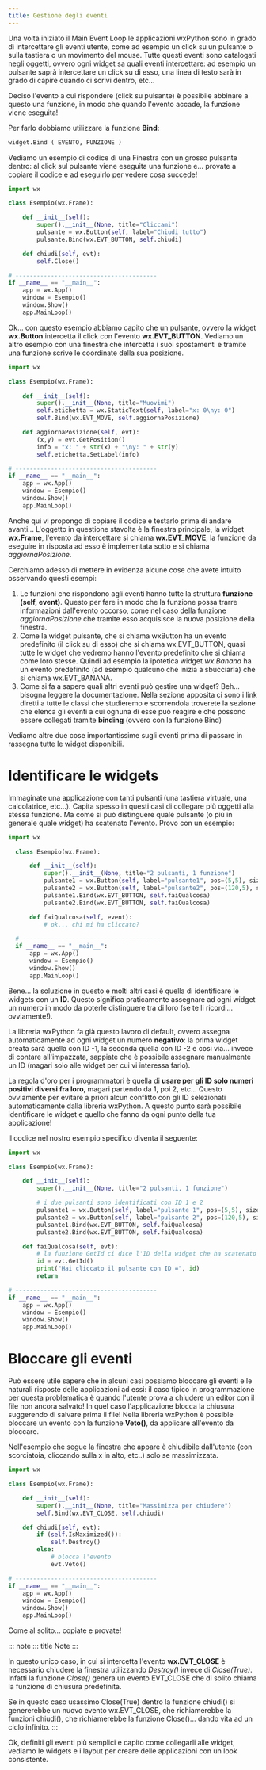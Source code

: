 ```yaml
---
title: Gestione degli eventi
---
```


Una volta iniziato il Main Event Loop le applicazioni wxPython sono in
grado di intercettare gli eventi utente, come ad esempio un click su un
pulsante o sulla tastiera o un movimento del mouse. Tutte questi eventi
sono catalogati negli oggetti, ovvero ogni widget sa quali eventi
intercettare: ad esempio un pulsante saprà intercettare un click su di
esso, una linea di testo sarà in grado di capire quando ci scrivi
dentro, etc\...

Deciso l\'evento a cui rispondere (click su pulsante) è possibile
abbinare a questo una funzione, in modo che quando l\'evento accade, la
funzione viene eseguita!

Per farlo dobbiamo utilizzare la funzione **Bind**:

``` python
widget.Bind ( EVENTO, FUNZIONE )
```

Vediamo un esempio di codice di una Finestra con un grosso pulsante
dentro: al click sul pulsante viene eseguita una funzione e\... provate
a copiare il codice e ad eseguirlo per vedere cosa succede!

``` python
import wx

class Esempio(wx.Frame):

    def __init__(self):
        super().__init__(None, title="Cliccami")
        pulsante = wx.Button(self, label="Chiudi tutto")
        pulsante.Bind(wx.EVT_BUTTON, self.chiudi)

    def chiudi(self, evt):
        self.Close()

# ----------------------------------------
if __name__ == "__main__":
    app = wx.App()
    window = Esempio()
    window.Show()
    app.MainLoop()
```

Ok\... con questo esempio abbiamo capito che un pulsante, ovvero la
widget **wx.Button** intercetta il click con l\'evento
**wx.EVT_BUTTON**. Vediamo un altro esempio con una finestra che
intercetta i suoi spostamenti e tramite una funzione scrive le
coordinate della sua posizione.

``` python
import wx

class Esempio(wx.Frame):

    def __init__(self):
        super().__init__(None, title="Muovimi")
        self.etichetta = wx.StaticText(self, label="x: 0\ny: 0")
        self.Bind(wx.EVT_MOVE, self.aggiornaPosizione)

    def aggiornaPosizione(self, evt):
        (x,y) = evt.GetPosition()
        info = "x: " + str(x) + "\ny: " + str(y)
        self.etichetta.SetLabel(info)

# ----------------------------------------
if __name__ == "__main__":
    app = wx.App()
    window = Esempio()
    window.Show()
    app.MainLoop()
```

Anche qui vi propongo di copiare il codice e testarlo prima di andare
avanti\... L\'oggetto in questione stavolta è la finestra principale, la
widget **wx.Frame**, l\'evento da intercettare si chiama
**wx.EVT_MOVE**, la funzione da eseguire in risposta ad esso è
implementata sotto e si chiama *aggiornaPosizione*.

Cerchiamo adesso di mettere in evidenza alcune cose che avete intuito
osservando questi esempi:

1.  Le funzioni che rispondono agli eventi hanno tutte la struttura
    **funzione (self, event)**. Questo per fare in modo che la funzione
    possa trarre informazioni dall\'evento occorso, come nel caso della
    funzione *aggiornaPosizione* che tramite esso acquisisce la nuova
    posizione della finestra.
2.  Come la widget pulsante, che si chiama wxButton ha un evento
    predefinito (il click su di esso) che si chiama wx.EVT_BUTTON, quasi
    tutte le widget che vedremo hanno l\'evento predefinito che si
    chiama come loro stesse. Quindi ad esempio la ipotetica widget
    *wx.Banana* ha un evento predefinito (ad esempio qualcuno che inizia
    a sbucciarla) che si chiama wx.EVT_BANANA.
3.  Come si fa a sapere quali altri eventi può gestire una widget?
    Beh\... bisogna leggere la documentazione. Nella sezione apposita ci
    sono i link diretti a tutte le classi che studieremo e scorrendola
    troverete la sezione che elenca gli eventi a cui ognuna di esse può
    reagire e che possono essere collegati tramite **binding** (ovvero
    con la funzione Bind)

Vediamo altre due cose importantissime sugli eventi prima di passare in
rassegna tutte le widget disponibili.

# Identificare le widgets

Immaginate una applicazione con tanti pulsanti (una tastiera virtuale,
una calcolatrice, etc\...). Capita spesso in questi casi di collegare
più oggetti alla stessa funzione. Ma come si può distinguere quale
pulsante (o più in generale quale widget) ha scatenato l\'evento. Provo
con un esempio:

``` python
import wx

  class Esempio(wx.Frame):

      def __init__(self):
          super().__init__(None, title="2 pulsanti, 1 funzione")
          pulsante1 = wx.Button(self, label="pulsante1", pos=(5,5), size=(100,30))
          pulsante2 = wx.Button(self, label="pulsante2", pos=(120,5), size=(100,30))
          pulsante1.Bind(wx.EVT_BUTTON, self.faiQualcosa)
          pulsante2.Bind(wx.EVT_BUTTON, self.faiQualcosa)

      def faiQualcosa(self, event):
          # ok... chi mi ha cliccato?

  # ----------------------------------------
  if __name__ == "__main__":
      app = wx.App()
      window = Esempio()
      window.Show()
      app.MainLoop()
```

Bene\... la soluzione in questo e molti altri casi è quella di
identificare le widgets con un **ID**. Questo significa praticamente
assegnare ad ogni widget un numero in modo da poterle distinguere tra di
loro (se te li ricordi\... ovviamente!).

La libreria wxPython fa già questo lavoro di default, ovvero assegna
automaticamente ad ogni widget un numero **negativo**: la prima widget
creata sarà quella con ID -1, la seconda quella con ID -2 e così via\...
invece di contare all\'impazzata, sappiate che è possibile assegnare
manualmente un ID (magari solo alle widget per cui vi interessa farlo).

La regola d\'oro per i programmatori è quella di **usare per gli ID solo
numeri positivi diversi fra loro**, magari partendo da 1, poi 2, etc\...
Questo ovviamente per evitare a priori alcun conflitto con gli ID
selezionati automaticamente dalla libreria wxPython. A questo punto sarà
possibile identificare le widget e quello che fanno da ogni punto della
tua applicazione!

Il codice nel nostro esempio specifico diventa il seguente:

``` python
import wx

class Esempio(wx.Frame):

    def __init__(self):
        super().__init__(None, title="2 pulsanti, 1 funzione")

        # i due pulsanti sono identificati con ID 1 e 2
        pulsante1 = wx.Button(self, label="pulsante 1", pos=(5,5), size=(100,30), id=1)
        pulsante2 = wx.Button(self, label="pulsante 2", pos=(120,5), size=(100,30), id=2)
        pulsante1.Bind(wx.EVT_BUTTON, self.faiQualcosa)
        pulsante2.Bind(wx.EVT_BUTTON, self.faiQualcosa)

    def faiQualcosa(self, evt):
        # la funzione GetId ci dice l'ID della widget che ha scatenato l'evento
        id = evt.GetId()
        print("Hai cliccato il pulsante con ID =", id)
        return

# ----------------------------------------
if __name__ == "__main__":
    app = wx.App()
    window = Esempio()
    window.Show()
    app.MainLoop()
```

# Bloccare gli eventi

Può essere utile sapere che in alcuni casi possiamo bloccare gli eventi
e le naturali risposte delle applicazioni ad essi: il caso tipico in
programmazione per questa problematica è quando l\'utente prova a
chiudere un editor con il file non ancora salvato! In quel caso
l\'applicazione blocca la chiusura suggerendo di salvare prima il file!
Nella libreria wxPython è possible bloccare un evento con la funzione
**Veto()**, da applicare all\'evento da bloccare.

Nell\'esempio che segue la finestra che appare è chiudibile dall\'utente
(con scorciatoia, cliccando sulla x in alto, etc..) solo se
massimizzata.

``` python
import wx

class Esempio(wx.Frame):

    def __init__(self):
        super().__init__(None, title="Massimizza per chiudere")        
        self.Bind(wx.EVT_CLOSE, self.chiudi)

    def chiudi(self, evt):
        if (self.IsMaximized()):
            self.Destroy()
        else:
            # blocca l'evento
            evt.Veto()

# ----------------------------------------
if __name__ == "__main__":
    app = wx.App()
    window = Esempio()
    window.Show()
    app.MainLoop()
```

Come al solito\... copiate e provate!

::: note
::: title
Note
:::

In questo unico caso, in cui si intercetta l\'evento **wx.EVT_CLOSE** è
necessario chiudere la finestra utilizzando *Destroy()* invece di
*Close(True)*. Infatti la funzione *Close()* genera un evento EVT_CLOSE
che di solito chiama la funzione di chiusura predefinita.

Se in questo caso usassimo Close(True) dentro la funzione chiudi() si
genererebbe un nuovo evento wx.EVT_CLOSE, che richiamerebbe la funzioni
chiudi(), che richiamerebbe la funzione Close()\... dando vita ad un
ciclo infinito.
:::

Ok, definiti gli eventi più semplici e capito come collegarli alle
widget, vediamo le widgets e i layout per creare delle applicazioni con
un look consistente.

